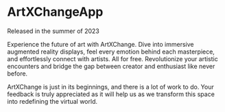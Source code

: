 # ArtXChangeApp
Released in the summer of 2023

Experience the future of art with ArtXChange. Dive into immersive augmented reality displays, feel every emotion behind each masterpiece, and effortlessly connect with artists. All for free. Revolutionize your artistic encounters and bridge the gap between creator and enthusiast like never before. 

ArtXChange is just in its beginnings, and there is a lot of work to do. Your feedback is truly appreciated as it will help us as we transform this space into redefining the virtual world. 


